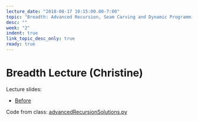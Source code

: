 ```yaml
---
lecture_date: "2018-08-17 10:15:00.00-7:00"
topic: "Breadth: Advanced Recursion, Seam Carving and Dynamic Programming"
desc: ""
week: "2"
indent: true
link_topic_desc_only: true
ready: true
---
```


# Breadth Lecture (Christine)

Lecture slides:
* [Before](/lectures/week2/Breadth2_SeamCarvingAndAdvancedRecursion.pdf)

Code from class: [advancedRecursionSolutions.py](/lectures/week2/advancedRecursionSolutions.py)
